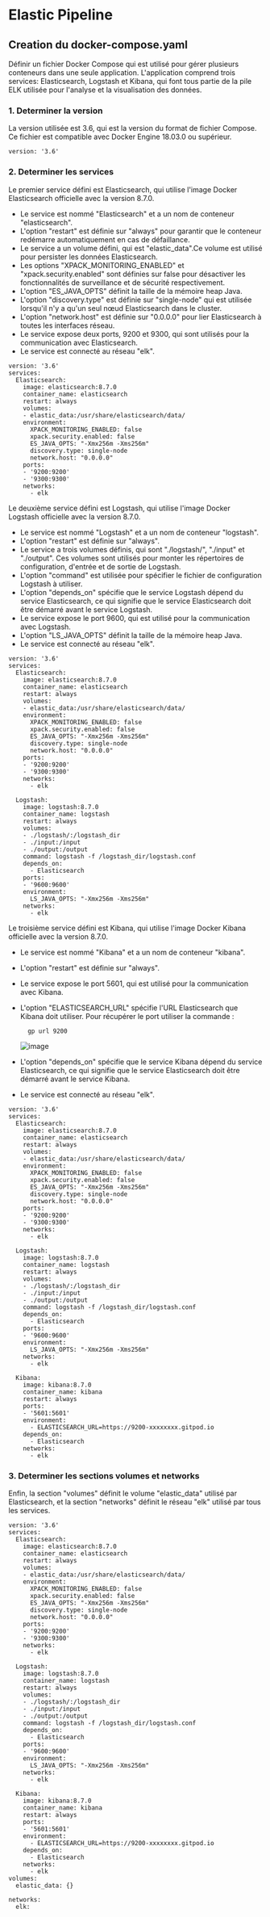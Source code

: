 # Elastic Pipeline

## Creation du docker-compose.yaml

Définir un fichier Docker Compose qui est utilisé pour gérer plusieurs conteneurs dans une seule application. 
L'application comprend trois services: Elasticsearch, Logstash et Kibana, qui font tous partie de la pile ELK utilisée pour l'analyse et la visualisation des données.

### 1. Determiner la version

La version utilisée est 3.6, qui est la version du format de fichier Compose. Ce fichier est compatible avec Docker Engine 18.03.0 ou supérieur.
```
version: '3.6'
```

### 2. Determiner les services

Le premier service défini est Elasticsearch, qui utilise l'image Docker Elasticsearch officielle avec la version 8.7.0.

* Le service est nommé "Elasticsearch" et a un nom de conteneur "elasticsearch". 
* L'option "restart" est définie sur "always" pour garantir que le conteneur redémarre automatiquement en cas de défaillance. 
* Le service a un volume défini, qui est "elastic_data".Ce volume est utilisé pour persister les données Elasticsearch. 
* Les options "XPACK_MONITORING_ENABLED" et "xpack.security.enabled" sont définies sur false pour désactiver les fonctionnalités de surveillance et de sécurité respectivement. 
* L'option "ES_JAVA_OPTS" définit la taille de la mémoire heap Java. 
* L'option "discovery.type" est définie sur "single-node" qui est utilisée lorsqu'il n'y a qu'un seul nœud Elasticsearch dans le cluster. 
* L'option "network.host" est définie sur "0.0.0.0" pour lier Elasticsearch à toutes les interfaces réseau. 
* Le service expose deux ports, 9200 et 9300, qui sont utilisés pour la communication avec Elasticsearch. 
* Le service est connecté au réseau "elk".

```
version: '3.6'
services:
  Elasticsearch:
    image: elasticsearch:8.7.0
    container_name: elasticsearch
    restart: always
    volumes:
    - elastic_data:/usr/share/elasticsearch/data/
    environment:
      XPACK_MONITORING_ENABLED: false
      xpack.security.enabled: false
      ES_JAVA_OPTS: "-Xmx256m -Xms256m"
      discovery.type: single-node
      network.host: "0.0.0.0" 
    ports:
    - '9200:9200'
    - '9300:9300'
    networks:
      - elk
```

Le deuxième service défini est Logstash, qui utilise l'image Docker Logstash officielle avec la version 8.7.0.

* Le service est nommé "Logstash" et a un nom de conteneur "logstash".
* L'option "restart" est définie sur "always".
* Le service a trois volumes définis, qui sont "./logstash/", "./input" et "./output". Ces volumes sont utilisés pour monter les répertoires de configuration, d'entrée et de sortie de Logstash.
* L'option "command" est utilisée pour spécifier le fichier de configuration Logstash à utiliser.
* L'option "depends_on" spécifie que le service Logstash dépend du service Elasticsearch, ce qui signifie que le service Elasticsearch doit être démarré avant le service Logstash.
* Le service expose le port 9600, qui est utilisé pour la communication avec Logstash.
* L'option "LS_JAVA_OPTS" définit la taille de la mémoire heap Java. 
* Le service est connecté au réseau "elk".

```
version: '3.6'
services:
  Elasticsearch:
    image: elasticsearch:8.7.0
    container_name: elasticsearch
    restart: always
    volumes:
    - elastic_data:/usr/share/elasticsearch/data/
    environment:
      XPACK_MONITORING_ENABLED: false
      xpack.security.enabled: false
      ES_JAVA_OPTS: "-Xmx256m -Xms256m"
      discovery.type: single-node
      network.host: "0.0.0.0" 
    ports:
    - '9200:9200'
    - '9300:9300'
    networks:
      - elk

  Logstash:
    image: logstash:8.7.0
    container_name: logstash
    restart: always
    volumes:
    - ./logstash/:/logstash_dir
    - ./input:/input
    - ./output:/output
    command: logstash -f /logstash_dir/logstash.conf 
    depends_on:
      - Elasticsearch
    ports:
    - '9600:9600'
    environment:
      LS_JAVA_OPTS: "-Xmx256m -Xms256m"
    networks:
      - elk
```

Le troisième service défini est Kibana, qui utilise l'image Docker Kibana officielle avec la version 8.7.0. 
* Le service est nommé "Kibana" et a un nom de conteneur "kibana". 
* L'option "restart" est définie sur "always". 
* Le service expose le port 5601, qui est utilisé pour la communication avec Kibana. 
* L'option "ELASTICSEARCH_URL" spécifie l'URL Elasticsearch que Kibana doit utiliser. Pour récupérer le port utiliser la commande : 
  ```
    gp url 9200
  ```
  ![image](https://user-images.githubusercontent.com/123748165/234105783-189d9242-fa5b-48c1-a116-1daf2a68f507.png)
  

* L'option "depends_on" spécifie que le service Kibana dépend du service Elasticsearch, ce qui signifie que le service Elasticsearch doit être démarré avant le service Kibana. 
* Le service est connecté au réseau "elk".

```
version: '3.6'
services:
  Elasticsearch:
    image: elasticsearch:8.7.0
    container_name: elasticsearch
    restart: always
    volumes:
    - elastic_data:/usr/share/elasticsearch/data/
    environment:
      XPACK_MONITORING_ENABLED: false
      xpack.security.enabled: false
      ES_JAVA_OPTS: "-Xmx256m -Xms256m"
      discovery.type: single-node
      network.host: "0.0.0.0" 
    ports:
    - '9200:9200'
    - '9300:9300'
    networks:
      - elk

  Logstash:
    image: logstash:8.7.0
    container_name: logstash
    restart: always
    volumes:
    - ./logstash/:/logstash_dir
    - ./input:/input
    - ./output:/output
    command: logstash -f /logstash_dir/logstash.conf 
    depends_on:
      - Elasticsearch
    ports:
    - '9600:9600'
    environment:
      LS_JAVA_OPTS: "-Xmx256m -Xms256m"
    networks:
      - elk

  Kibana:
    image: kibana:8.7.0
    container_name: kibana
    restart: always       
    ports:
    - '5601:5601'
    environment:
      - ELASTICSEARCH_URL=https://9200-xxxxxxxx.gitpod.io
    depends_on:
      - Elasticsearch  
    networks:
      - elk
```

### 3. Determiner les sections volumes et networks

Enfin, la section "volumes" définit le volume "elastic_data" utilisé par Elasticsearch, et la section "networks" définit le réseau "elk" utilisé par tous les services.

```
version: '3.6'
services:
  Elasticsearch:
    image: elasticsearch:8.7.0
    container_name: elasticsearch
    restart: always
    volumes:
    - elastic_data:/usr/share/elasticsearch/data/
    environment:
      XPACK_MONITORING_ENABLED: false
      xpack.security.enabled: false
      ES_JAVA_OPTS: "-Xmx256m -Xms256m"
      discovery.type: single-node
      network.host: "0.0.0.0" 
    ports:
    - '9200:9200'
    - '9300:9300'
    networks:
      - elk

  Logstash:
    image: logstash:8.7.0
    container_name: logstash
    restart: always
    volumes:
    - ./logstash/:/logstash_dir
    - ./input:/input
    - ./output:/output
    command: logstash -f /logstash_dir/logstash.conf 
    depends_on:
      - Elasticsearch
    ports:
    - '9600:9600'
    environment:
      LS_JAVA_OPTS: "-Xmx256m -Xms256m"
    networks:
      - elk

  Kibana:
    image: kibana:8.7.0
    container_name: kibana
    restart: always       
    ports:
    - '5601:5601'
    environment:
      - ELASTICSEARCH_URL=https://9200-xxxxxxxx.gitpod.io
    depends_on:
      - Elasticsearch  
    networks:
      - elk
volumes:
  elastic_data: {}

networks:
  elk:
```
